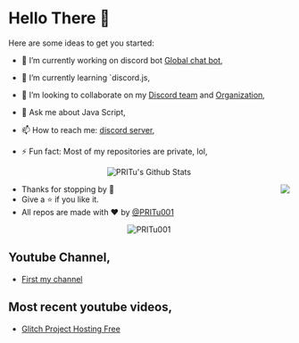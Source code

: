 # Hello There 👋

<!--
**username/username** is a ✨ _special_ ✨ repository because its `README.md` (this file) appears on your GitHub profile.
-->

Here are some ideas to get you started:

- 🔭 I’m currently working on discord bot [Global chat bot](https://top.gg/bot/761574724832591885/invite),

- 🌱 I’m currently learning `discord.js,

- 👯 I’m looking to collaborate on my [Discord team](https://dsc.gg/skyrim) and [Organization](https://github.com/Skyrim-Developement),

- 💬 Ask me about Java Script,

- 📫 How to reach me: [discord server](https://dsc.gg/skyrim),

- ⚡ Fun fact: Most of my repositories are private, lol,

<p align="center">
<img align="center" src="https://github-readme-stats.vercel.app/api?username=PRITu001&&show_icons=true&theme=radical" alt="PRITu's Github Stats">
</p>  
<img align="right" src="https://github-readme-stats.vercel.app/api/top-langs/?username=PRITu001&theme=tokyonight&hide=batchfile">


- Thanks for stopping by 🍪
- Give a ⭐️ if you like it.
- All repos are made with :heart: by [@PRITu001](https://dsc.gg/skyrim)

<p align="center"> <img src="https://komarev.com/ghpvc/?username=PRITu001" alt="PRITu001" /> </p>


## Youtube Channel,

- [First my channel](https://youtube.com/pritu)

## Most recent youtube videos,

- [Glitch Project Hosting Free](https://youtu.be/UrHH2nrSddg)
